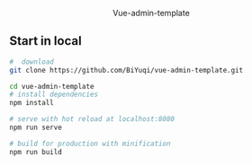 <p align="center">
  Vue-admin-template
</p>

## Start in local

``` bash
#  download
git clone https://github.com/BiYuqi/vue-admin-template.git

cd vue-admin-template
# install dependencies
npm install

# serve with hot reload at localhost:8080
npm run serve

# build for production with minification
npm run build
```
